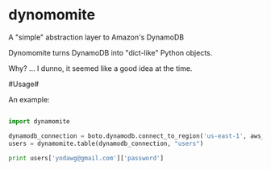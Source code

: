 dynomomite
==========

A "simple" abstraction layer to Amazon's DynamoDB

Dynomomite turns DynamoDB into "dict-like" Python objects.

Why? ... I dunno, it seemed like a good idea at the time.

#Usage#

An example:
```python

import dynamomite

dynamodb_connection = boto.dynamodb.connect_to_region('us-east-1', aws_access_key_id=AWS_ACCESS_KEY, aws_secret_access_key=AWS_SECRET_KEY)
users = dynamomite.table(dynamodb_connection, "users")

print users['yodawg@gmail.com']['password']

```
